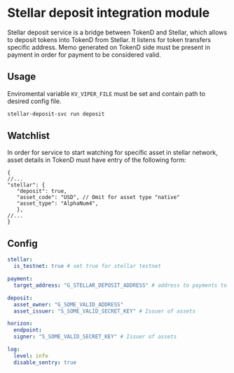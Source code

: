 # Stellar deposit integration module
Stellar deposit service is a bridge between TokenD and Stellar, which allows 
to deposit tokens into TokenD from Stellar. It listens for token transfers
specific address. Memo generated on TokenD side must be present in payment in order
for payment to be considered valid.

## Usage

Enviromental variable `KV_VIPER_FILE` must be set and contain path to desired config file.

```bash
stellar-deposit-svc run deposit
```

## Watchlist

In order for service to start watching for specific asset in stellar network, asset details in TokenD must have entry of the following form: 
```json5
{
//...
"stellar": {
   "deposit": true,
   "asset_code": "USD", // Omit for asset type "native"
   "asset_type": "AlphaNum4",
   },
//...
}
```

## Config

```yaml
stellar:
  is_testnet: true # set true for stellar testnet

payment:
  target_address: "G_STELLAR_DEPOSIT_ADDRESS" # address to payments to

deposit:
  asset_owner: "G_SOME_VALID_ADDRESS"
  asset_issuer: "S_SOME_VALID_SECRET_KEY" # Issuer of assets

horizon:
  endpoint:
  signer: "S_SOME_VALID_SECRET_KEY" # Issuer of assets

log:
  level: info
  disable_sentry: true
```